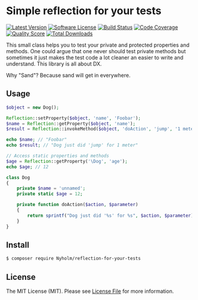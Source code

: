 # Simple reflection for your tests

[![Latest Version](https://img.shields.io/github/release/Nyholm/reflection-for-your-tests.svg?style=flat-square)](https://github.com/Nyholm/reflection-for-your-tests/releases)
[![Software License](https://img.shields.io/badge/license-MIT-brightgreen.svg?style=flat-square)](LICENSE)
[![Build Status](https://img.shields.io/travis/Nyholm/reflection-for-your-tests.svg?style=flat-square)](https://travis-ci.org/Nyholm/reflection-for-your-tests)
[![Code Coverage](https://img.shields.io/scrutinizer/coverage/g/Nyholm/reflection-for-your-tests.svg?style=flat-square)](https://scrutinizer-ci.com/g/Nyholm/reflection-for-your-tests)
[![Quality Score](https://img.shields.io/scrutinizer/g/Nyholm/reflection-for-your-tests.svg?style=flat-square)](https://scrutinizer-ci.com/g/Nyholm/reflection-for-your-tests)
[![Total Downloads](https://img.shields.io/packagist/dt/nyholm/reflection-for-your-tests.svg?style=flat-square)](https://packagist.org/packages/nyholm/reflection-for-your-tests)

This small class helps you to test your private and protected properties and methods. One could argue
that one never should test private methods but sometimes it just makes the test code a lot cleaner an easier to write
and understand. This library is all about DX. 

Why "Sand"? Because sand will get in everywhere.  

## Usage

```php
$object = new Dog();

Reflection::setProperty($object, 'name', 'Foobar');
$name = Reflection::getProperty($object, 'name');
$result = Reflection::invokeMethod($object, 'doAction', 'jump', '1 meter');

echo $name; // "Foobar"
echo $result; // "Dog just did 'jump' for 1 meter"

// Access static properties and methods
$age = Reflection::getProperty('\Dog', 'age');
echo $age; // 12
```

```php
class Dog
{
    private $name = 'unnamed';
    private static $age = 12;

    private function doAction($action, $parameter)
    {
        return sprintf("Dog just did '%s' for %s", $action, $parameter);
    }
}
```

## Install

``` bash
$ composer require Nyholm/reflection-for-your-tests
```

## License

The MIT License (MIT). Please see [License File](LICENSE) for more information.
